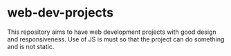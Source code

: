 # web-dev-projects
This repository aims to have web development projects with good design and responsiveness.
Use of JS is must so that the project can do something and is not static.

